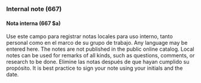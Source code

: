 ### Internal note (667)

#### Nota interna (667 $a)

Use este campo para registrar notas locales para uso interno, tanto personal como en el marco de su grupo de trabajo. Any language may be entered here. The notes are not published in the public online catalog. Local notes can be used for remarks of all kinds, such as questions, comments, or research to be done. Elimine las notas después de que hayan cumplido su propósito. It is best practice to sign your note using your initials and the date.
